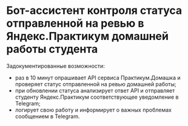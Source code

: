 # Бот-ассистент контроля статуса отправленной на ревью в Яндекс.Практикум домашней работы студента

Задокументированные возможности:
- раз в 10 минут опрашивает API сервиса Практикум.Домашка и проверяет статус отправленной на ревью домашней работы;
- при обновлении статуса анализирует ответ API и отправляет студенту Яндекс.Практикум соответствующее уведомление в Telegram;
- логирует свою работу и информирует о важных проблемах сообщением в Telegram.
